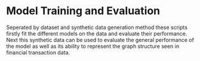 # Model Training and Evaluation

Seperated by dataset and synthetic data generation method these scripts firstly fit the different models on the data and evaluate their performance. Next this synthetic data can be used to evaluate the general performance of the model as well as its ability to represent the graph structure seen in financial transaction data.
